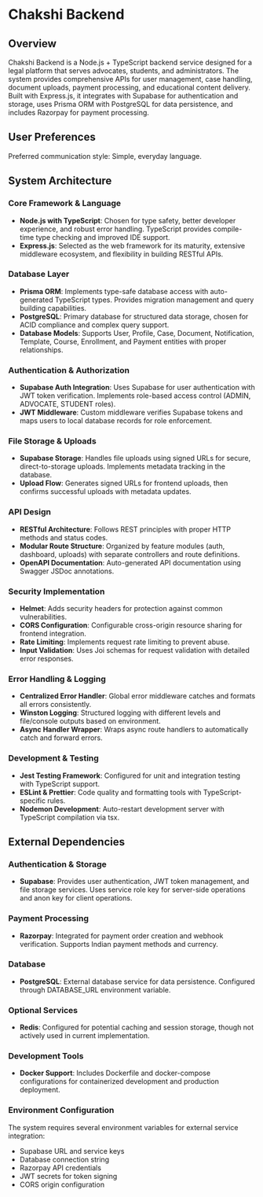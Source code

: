 # Chakshi Backend

## Overview

Chakshi Backend is a Node.js + TypeScript backend service designed for a legal platform that serves advocates, students, and administrators. The system provides comprehensive APIs for user management, case handling, document uploads, payment processing, and educational content delivery. Built with Express.js, it integrates with Supabase for authentication and storage, uses Prisma ORM with PostgreSQL for data persistence, and includes Razorpay for payment processing.

## User Preferences

Preferred communication style: Simple, everyday language.

## System Architecture

### Core Framework & Language
- **Node.js with TypeScript**: Chosen for type safety, better developer experience, and robust error handling. TypeScript provides compile-time type checking and improved IDE support.
- **Express.js**: Selected as the web framework for its maturity, extensive middleware ecosystem, and flexibility in building RESTful APIs.

### Database Layer
- **Prisma ORM**: Implements type-safe database access with auto-generated TypeScript types. Provides migration management and query building capabilities.
- **PostgreSQL**: Primary database for structured data storage, chosen for ACID compliance and complex query support.
- **Database Models**: Supports User, Profile, Case, Document, Notification, Template, Course, Enrollment, and Payment entities with proper relationships.

### Authentication & Authorization
- **Supabase Auth Integration**: Uses Supabase for user authentication with JWT token verification. Implements role-based access control (ADMIN, ADVOCATE, STUDENT roles).
- **JWT Middleware**: Custom middleware verifies Supabase tokens and maps users to local database records for role enforcement.

### File Storage & Uploads
- **Supabase Storage**: Handles file uploads using signed URLs for secure, direct-to-storage uploads. Implements metadata tracking in the database.
- **Upload Flow**: Generates signed URLs for frontend uploads, then confirms successful uploads with metadata updates.

### API Design
- **RESTful Architecture**: Follows REST principles with proper HTTP methods and status codes.
- **Modular Route Structure**: Organized by feature modules (auth, dashboard, uploads) with separate controllers and route definitions.
- **OpenAPI Documentation**: Auto-generated API documentation using Swagger JSDoc annotations.

### Security Implementation
- **Helmet**: Adds security headers for protection against common vulnerabilities.
- **CORS Configuration**: Configurable cross-origin resource sharing for frontend integration.
- **Rate Limiting**: Implements request rate limiting to prevent abuse.
- **Input Validation**: Uses Joi schemas for request validation with detailed error responses.

### Error Handling & Logging
- **Centralized Error Handler**: Global error middleware catches and formats all errors consistently.
- **Winston Logging**: Structured logging with different levels and file/console outputs based on environment.
- **Async Handler Wrapper**: Wraps async route handlers to automatically catch and forward errors.

### Development & Testing
- **Jest Testing Framework**: Configured for unit and integration testing with TypeScript support.
- **ESLint & Prettier**: Code quality and formatting tools with TypeScript-specific rules.
- **Nodemon Development**: Auto-restart development server with TypeScript compilation via tsx.

## External Dependencies

### Authentication & Storage
- **Supabase**: Provides user authentication, JWT token management, and file storage services. Uses service role key for server-side operations and anon key for client operations.

### Payment Processing
- **Razorpay**: Integrated for payment order creation and webhook verification. Supports Indian payment methods and currency.

### Database
- **PostgreSQL**: External database service for data persistence. Configured through DATABASE_URL environment variable.

### Optional Services
- **Redis**: Configured for potential caching and session storage, though not actively used in current implementation.

### Development Tools
- **Docker Support**: Includes Dockerfile and docker-compose configurations for containerized development and production deployment.

### Environment Configuration
The system requires several environment variables for external service integration:
- Supabase URL and service keys
- Database connection string
- Razorpay API credentials
- JWT secrets for token signing
- CORS origin configuration